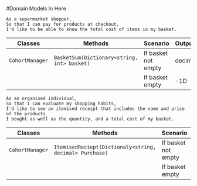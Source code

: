 #Domain Models In Here

```
As a supermarket shopper,
So that I can pay for products at checkout,
I'd like to be able to know the total cost of items in my basket.
```
| Classes         | Methods                                        | Scenario               | Outputs |
|-----------------|------------------------------------------------|------------------------|---------|
| `CohortManager` | `BasketSum(Dictionary<string, int> basket)`    | If basket not empty    | decimal |
|                 |                                                | If basket empty        | -1D     |


```
As an organised individual,
So that I can evaluate my shopping habits,
I'd like to see an itemised receipt that includes the name and price of the products
I bought as well as the quantity, and a total cost of my basket.
```

| Classes         | Methods                                                 | Scenario               | Outputs                                          |
|-----------------|---------------------------------------------------------|------------------------|--------------------------------------------------|
| `CohortManager` | `ItemisedReciept(Dictionaly<string, decimal> Purchase)` | If basket not empty    | List<Dictionary<string, decimal, int>> ShopFinal |
|                 |                                                         | If basket empty        | null                                             |

